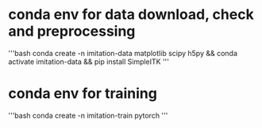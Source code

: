 


# conda env for data download, check and preprocessing
'''bash
conda create -n imitation-data matplotlib scipy h5py && conda activate imitation-data && pip install SimpleITK
'''

# conda env for training
'''bash
conda create -n imitation-train pytorch
'''